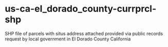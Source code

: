 us-ca-el_dorado_county-currprcl-shp
===================================

SHP file of parcels with situs address attached provided via public records request by local government in El Dorado County California
